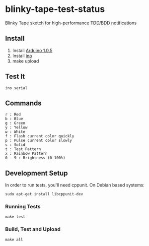 # blinky-tape-test-status

Blinky Tape sketch for high-performance TDD/BDD notifications

## Install

  1. Install [Arduino 1.0.5](http://arduino.cc/en/Main/Software)
  2. Install [ino](https://pypi.python.org/pypi/ino/)
  3. make upload

## Test It

    ino serial


## Commands

    r : Red
    b : Blue
    g : Green
    y : Yellow
    w : White
    f : Flash current color quickly
    p : Pulse current color slowly
    s : Solid
    t : Test Pattern
    x : Rainbow Pattern
    0 - 9 : Brightness (0-100%)


## Development Setup

In order to run tests, you'll need cppunit. On Debian based systems:

    sudo apt-get install libcppunit-dev

### Running Tests

    make test

### Build, Test and Upload

    make all
    
